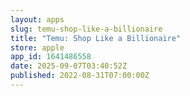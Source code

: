 ```yaml
---
layout: apps
slug: temu-shop-like-a-billionaire
title: "Temu: Shop Like a Billionaire"
store: apple
app_id: 1641486558
date: 2025-09-07T03:40:52Z
published: 2022-08-31T07:00:00Z
---
```

